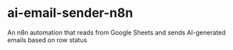 # ai-email-sender-n8n
An n8n automation that reads from Google Sheets and sends AI-generated emails based on row status
